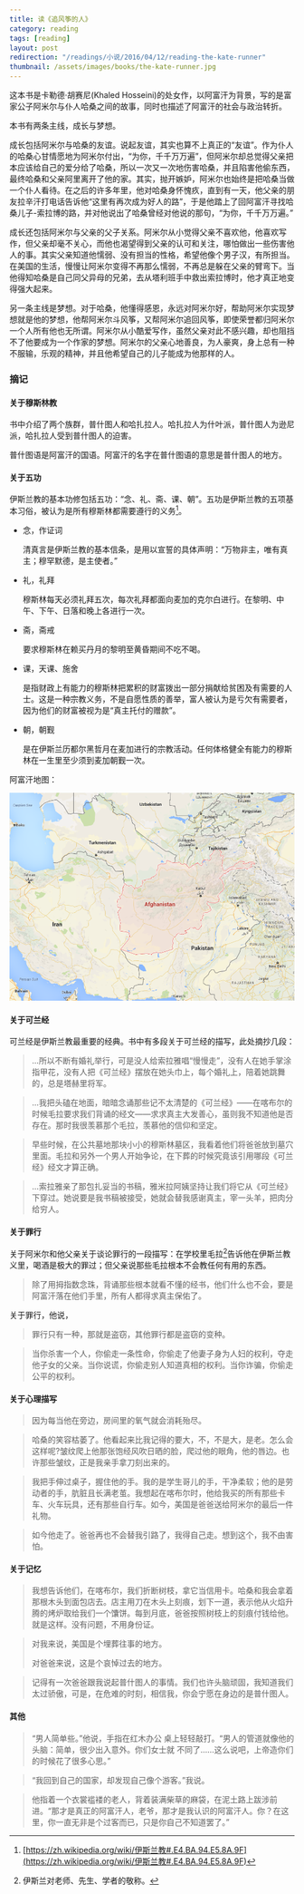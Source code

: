 ```yaml
---
title: 读《追风筝的人》  
category: reading  
tags: [reading]  
layout: post  
redirection: "/readings/小说/2016/04/12/reading-the-kate-runner"
thumbnail: /assets/images/books/the-kate-runner.jpg
---
```


这本书是卡勒德·胡赛尼(Khaled Hosseini)的处女作，以阿富汗为背景，写的是富家公子阿米尔与仆人哈桑之间的故事，同时也描述了阿富汗的社会与政治转折。

本书有两条主线，成长与梦想。

成长包括阿米尔与哈桑的友谊。说起友谊，其实也算不上真正的“友谊”。作为仆人的哈桑心甘情愿地为阿米尔付出，“为你，千千万万遍”，但阿米尔却总觉得父亲把本应该给自己的爱分给了哈桑，所以一次又一次地伤害哈桑，并且陷害他偷东西，最终哈桑和父亲阿里离开了他的家。其实，抛开嫉妒，阿米尔也始终是把哈桑当做一个仆人看待。在之后的许多年里，他对哈桑身怀愧疚，直到有一天，他父亲的朋友拉辛汗打电话告诉他“这里有再次成为好人的路”，于是他踏上了回阿富汗寻找哈桑儿子-索拉博的路，并对他说出了哈桑曾经对他说的那句，“为你，千千万万遍。”

成长还包括阿米尔与父亲的父子关系。阿米尔从小觉得父亲不喜欢他，他喜欢写作，但父亲却毫不关心，而他也渴望得到父亲的认可和关注，哪怕做出一些伤害他人的事。其实父亲知道他懦弱、没有担当的性格，希望他像个男子汉，有所担当。在美国的生活，慢慢让阿米尔变得不再那么懦弱，不再总是躲在父亲的臂弯下。当他得知哈桑是自己同父异母的兄弟，去从塔利班手中救出索拉博时，他才真正地变得强大起来。

另一条主线是梦想。对于哈桑，他懂得感恩，永远对阿米尔好，帮助阿米尔实现梦想就是他的梦想，他帮阿米尔斗风筝，又帮阿米尔追回风筝，即使荣誉都归阿米尔一个人所有他也无所谓。阿米尔从小酷爱写作，虽然父亲对此不感兴趣，却也阻挡不了他要成为一个作家的梦想。阿米尔的父亲心地善良，为人豪爽，身上总有一种不服输，乐观的精神，并且他希望自己的儿子能成为他那样的人。



### 摘记

#### 关于穆斯林教
书中介绍了两个族群，普什图人和哈扎拉人。哈扎拉人为什叶派，普什图人为逊尼派，哈扎拉人受到普什图人的迫害。

普什图语是阿富汗的国语。阿富汗的名字在普什图语的意思是普什图人的地方。

#### 关于五功
伊斯兰教的基本功修包括五功：“念、礼、斋、课、朝”。五功是伊斯兰教的五项基本习俗，被认为是所有穆斯林都需要遵行的义务[^2]。

* 念，作证词
	 
	清真言是伊斯兰教的基本信条，是用以宣誓的具体声明：“万物非主，唯有真主；穆罕默德，是主使者。”
	
* 礼，礼拜

	穆斯林每天必须礼拜五次，每次礼拜都面向麦加的克尔白进行。在黎明、中午、下午、日落和晚上各进行一次。

* 斋，斋戒

	要求穆斯林在赖买丹月的黎明至黄昏期间不吃不喝。

* 课，天课、施舍

	是指财政上有能力的穆斯林把累积的财富拨出一部分捐献给贫困及有需要的人士。这是一种宗教义务，不是自愿性质的善举，富人被认为是亏欠有需要者，因为他们的财富被视为是“真主托付的赠款”。

* 朝，朝觐

	是在伊斯兰历都尔黑哲月在麦加进行的宗教活动。任何体格健全有能力的穆斯林在一生里至少须到麦加朝觐一次。

阿富汗地图：

![image](/assets/images/books/afghan.png)

#### 关于可兰经

可兰经是伊斯兰教最重要的经典。书中有多段关于可兰经的描写，此处摘抄几段：

> ...所以不断有婚礼举行，可是没人给索拉雅唱“慢慢走”，没有人在她手掌涂指甲花，没有人把《可兰经》摆放在她头巾上，每个婚礼上，陪着她跳舞的，总是塔赫里将军。 

>...我把头磕在地面，暗暗念诵那些记不太清楚的《可兰经》——在喀布尔的时候毛拉要求我们背诵的经文——求求真主大发善心，虽则我不知道他是否存在。那时我很羡慕那个毛拉，羡慕他的信仰和坚定。 


> 早些时候，在公共墓地那块小小的穆斯林墓区，我看着他们将爸爸放到墓穴里面。毛拉和另外一个男人开始争论，在下葬的时候究竟该引用哪段《可兰经》经文才算正确。

> ...索拉雅亲了那包扎妥当的书稿，雅米拉阿姨坚持让我们将它从《可兰经》下穿过。她说要是我书稿被接受，她就会替我感谢真主，宰一头羊，把肉分给穷人。

#### 关于罪行

关于阿米尔和他父亲关于谈论罪行的一段描写：在学校里毛拉[^1]告诉他在伊斯兰教义里，喝酒是极大的罪过；但父亲说那些毛拉根本不会教任何有用的东西。

> 除了用拇指数念珠，背诵那些根本就看不懂的经书，他们什么也不会，要是阿富汗落在他们手里，所有人都得求真主保佑了。

关于罪行，他说，

> 罪行只有一种，那就是盗窃，其他罪行都是盗窃的变种。


> 当你杀害一个人，你偷走一条性命，你偷走了他妻子身为人妇的权利，夺走他子女的父亲。当你说谎，你偷走别人知道真相的权利。当你诈骗，你偷走公平的权利。

#### 关于心理描写

> 因为每当他在旁边，房间里的氧气就会消耗殆尽。

> 哈桑的笑容枯萎了。他看起来比我记得的要大，不，不是大，是老。怎么会这样呢?皱纹爬上他那张饱经风吹日晒的脸，爬过他的眼角，他的唇边。也许那些皱纹，正是我亲手拿刀刻出来的。

> 我把手伸过桌子，握住他的手。我的是学生哥儿的手，干净柔软；他的是劳动者的手，肮脏且长满老茧。我想起在喀布尔时，他给我买的所有那些卡车、火车玩具，还有那些自行车。如今，美国是爸爸送给阿米尔的最后一件礼物。

> 如今他走了。爸爸再也不会替我引路了，我得自己走。想到这个，我不由害怕。

#### 关于记忆

> 我想告诉他们，在喀布尔，我们折断树枝，拿它当信用卡。哈桑和我会拿着那根木头到面包店去。店主用刀在木头上刻痕，划下一道，表示他从火焰升腾的烤炉取给我们一个馕饼。每到月底，爸爸按照树枝上的刻痕付钱给他。就是这样。没有问题，不用身份证。

> 对我来说，美国是个埋葬往事的地方。  
> 
> 对爸爸来说，这是个哀悼过去的地方。

> 记得有一次爸爸跟我说起普什图人的事情。我们也许头脑顽固，我知道我们太过骄傲，可是，在危难的时刻，相信我，你会宁愿在身边的是普什图人。

#### 其他

> “男人简单些。”他说，手指在红木办公
桌上轻轻敲打。“男人的管道就像他的头脑：简单，很少出入意外。你们女士就
不同了……这么说吧，上帝造你们的时候花了很多心思。”

> “我回到自己的国家，却发现自己像个游客。”我说。

> 他指着一个衣裳褴褛的老人，背着装满柴草的麻袋，在泥土路上跋涉前进。“那才是真正的阿富汗人，老爷，那才是我认识的阿富汗人。你？在这里，你一直无非是个过客而已，只是你自己不知道罢了。”


[^1]: 伊斯兰对老师、先生、学者的敬称。
[^2]: [https://zh.wikipedia.org/wiki/伊斯兰教#.E4.BA.94.E5.8A.9F](https://zh.wikipedia.org/wiki/伊斯兰教#.E4.BA.94.E5.8A.9F)
